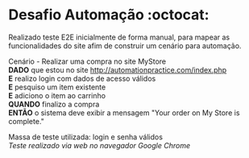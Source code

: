 # Desafio Automação :octocat:
Realizado teste E2E inicialmente de forma manual, para mapear as funcionalidades do site afim de construir um cenário para automação. 

Cenário - Realizar uma compra no site MyStore <br>
**DADO** que estou no site http://automationpractice.com/index.php <br>
**E** realizo login com dados de acesso válidos <br>
**E** pesquiso um item existente <br>
**E** adiciono o item ao carrinho <br>
**QUANDO** finalizo a compra <br>
**ENTÃO** o sistema deve exibir a mensagem "Your order on My Store is complete."

Massa de teste utilizada: login e senha válidos <br>
<i> Teste realizado via web no navegador Google Chrome </i>

